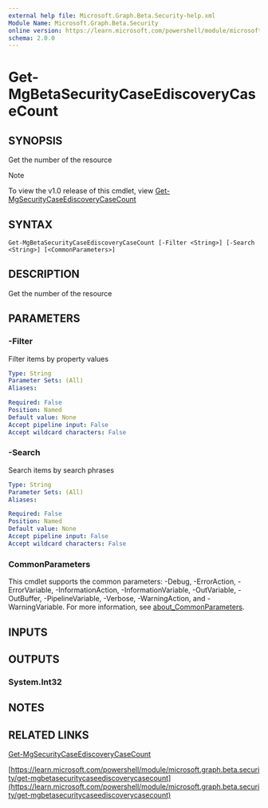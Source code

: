 ```yaml
---
external help file: Microsoft.Graph.Beta.Security-help.xml
Module Name: Microsoft.Graph.Beta.Security
online version: https://learn.microsoft.com/powershell/module/microsoft.graph.beta.security/get-mgbetasecuritycaseediscoverycasecount
schema: 2.0.0
---
```


# Get-MgBetaSecurityCaseEdiscoveryCaseCount

## SYNOPSIS
Get the number of the resource

> [!NOTE]
> To view the v1.0 release of this cmdlet, view [Get-MgSecurityCaseEdiscoveryCaseCount](/powershell/module/Microsoft.Graph.Security/Get-MgSecurityCaseEdiscoveryCaseCount?view=graph-powershell-1.0)

## SYNTAX

```
Get-MgBetaSecurityCaseEdiscoveryCaseCount [-Filter <String>] [-Search <String>] [<CommonParameters>]
```

## DESCRIPTION
Get the number of the resource

## PARAMETERS

### -Filter
Filter items by property values

```yaml
Type: String
Parameter Sets: (All)
Aliases:

Required: False
Position: Named
Default value: None
Accept pipeline input: False
Accept wildcard characters: False
```

### -Search
Search items by search phrases

```yaml
Type: String
Parameter Sets: (All)
Aliases:

Required: False
Position: Named
Default value: None
Accept pipeline input: False
Accept wildcard characters: False
```

### CommonParameters
This cmdlet supports the common parameters: -Debug, -ErrorAction, -ErrorVariable, -InformationAction, -InformationVariable, -OutVariable, -OutBuffer, -PipelineVariable, -Verbose, -WarningAction, and -WarningVariable. For more information, see [about_CommonParameters](http://go.microsoft.com/fwlink/?LinkID=113216).

## INPUTS

## OUTPUTS

### System.Int32
## NOTES

## RELATED LINKS
[Get-MgSecurityCaseEdiscoveryCaseCount](/powershell/module/Microsoft.Graph.Security/Get-MgSecurityCaseEdiscoveryCaseCount?view=graph-powershell-1.0)

[https://learn.microsoft.com/powershell/module/microsoft.graph.beta.security/get-mgbetasecuritycaseediscoverycasecount](https://learn.microsoft.com/powershell/module/microsoft.graph.beta.security/get-mgbetasecuritycaseediscoverycasecount)


